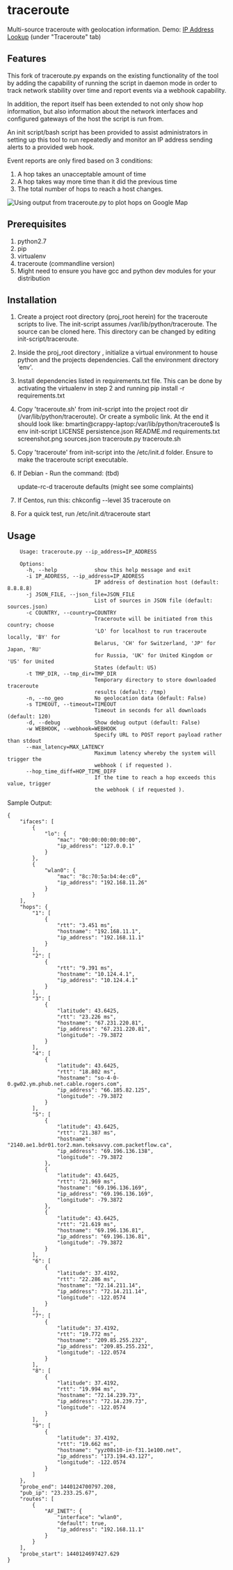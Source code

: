 # traceroute
Multi-source traceroute with geolocation information. Demo: [IP Address Lookup](https://dazzlepod.com/ip/) (under "Traceroute" tab)

## Features

This fork of traceroute.py expands on the existing functionality of the tool by adding the capability of 
running the script in daemon mode in order to track network stability over time and report events via a webhook capability. 

In addition, the report itself has been extended to not only show hop information, but also information about the network interfaces and configured
gateways of the host the script is run from. 

An init script/bash script has been provided to assist administrators in setting up this tool to run repeatedly and monitor an IP address sending alerts
to a provided web hook. 

Event reports are only fired based on 3 conditions:

1. A hop takes an unacceptable amount of time
2. A hop takes way more time than it did the previous time
3. The total number of hops to reach a host changes. 





![Using output from traceroute.py to plot hops on Google Map](https://raw.github.com/ayeowch/traceroute/master/screenshot.png)

## Prerequisites

1. python2.7
2. pip
3. virtualenv
4. traceroute (commandline version)
5. Might need to ensure you have gcc and python dev modules for your distribution

## Installation

1. Create a project root directory (proj_root herein) for the traceroute scripts to live. The init-script assumes /var/lib/python/traceroute. 
   The source can be cloned here.  This directory can be changed by editing init-script/traceroute.
2. Inside the proj_root directory , initialize a virtual environment to house python and the projects dependencies. Call the environment directory 'env'. 
3. Install dependencies listed in requirements.txt file. This can be done by activating the virtualenv in step 2 and running pip install -r requirements.txt
4. Copy 'traceroute.sh' from init-script into the project root dir (/var/lib/python/traceroute). Or create a symbolic link. At the end it should look like:
     bmartin@crappy-laptop:/var/lib/python/traceroute$ ls
     env  init-script  LICENSE  persistence.json  README.md  requirements.txt  screenshot.png  sources.json  traceroute.py  traceroute.sh

5. Copy 'traceroute' from init-script into the /etc/init.d folder. Ensure to make the traceroute script executable.
6. If Debian - Run the command: (tbd)

    update-rc-d traceroute defaults
    (might see some complaints)

7. If Centos, run this:
    chkconfig --level 35 traceroute on

8. For a quick test, run 
    /etc/init.d/traceroute start


## Usage


        Usage: traceroute.py --ip_address=IP_ADDRESS

        Options:
          -h, --help            show this help message and exit
          -i IP_ADDRESS, --ip_address=IP_ADDRESS
                                IP address of destination host (default: 8.8.8.8)
          -j JSON_FILE, --json_file=JSON_FILE
                                List of sources in JSON file (default: sources.json)
          -c COUNTRY, --country=COUNTRY
                                Traceroute will be initiated from this country; choose
                                'LO' for localhost to run traceroute locally, 'BY' for
                                Belarus, 'CH' for Switzerland, 'JP' for Japan, 'RU'
                                for Russia, 'UK' for United Kingdom or 'US' for United
                                States (default: US)
          -t TMP_DIR, --tmp_dir=TMP_DIR
                                Temporary directory to store downloaded traceroute
                                results (default: /tmp)
          -n, --no_geo          No geolocation data (default: False)
          -s TIMEOUT, --timeout=TIMEOUT
                                Timeout in seconds for all downloads (default: 120)
          -d, --debug           Show debug output (default: False)
          -w WEBHOOK, --webhook=WEBHOOK
                                Specify URL to POST report payload rather than stdout
          --max_latency=MAX_LATENCY
                                Maximum latency whereby the system will trigger the
                                webhook ( if requested ).
          --hop_time_diff=HOP_TIME_DIFF
                                If the time to reach a hop exceeds this value, trigger
                                the webhook ( if requested ).

Sample Output:

    {
        "ifaces": [
            {
                "lo": {
                    "mac": "00:00:00:00:00:00", 
                    "ip_address": "127.0.0.1"
                }
            }, 
            {
                "wlan0": {
                    "mac": "8c:70:5a:b4:4e:c0", 
                    "ip_address": "192.168.11.26"
                }
            }
        ], 
        "hops": {
            "1": [
                {
                    "rtt": "3.451 ms", 
                    "hostname": "192.168.11.1", 
                    "ip_address": "192.168.11.1"
                }
            ], 
            "2": [
                {
                    "rtt": "9.391 ms", 
                    "hostname": "10.124.4.1", 
                    "ip_address": "10.124.4.1"
                }
            ], 
            "3": [
                {
                    "latitude": 43.6425, 
                    "rtt": "23.226 ms", 
                    "hostname": "67.231.220.81", 
                    "ip_address": "67.231.220.81", 
                    "longitude": -79.3872
                }
            ], 
            "4": [
                {
                    "latitude": 43.6425, 
                    "rtt": "18.802 ms", 
                    "hostname": "so-4-0-0.gw02.ym.phub.net.cable.rogers.com", 
                    "ip_address": "66.185.82.125", 
                    "longitude": -79.3872
                }
            ], 
            "5": [
                {
                    "latitude": 43.6425, 
                    "rtt": "21.387 ms", 
                    "hostname": "2140.ae1.bdr01.tor2.man.teksavvy.com.packetflow.ca", 
                    "ip_address": "69.196.136.138", 
                    "longitude": -79.3872
                }, 
                {
                    "latitude": 43.6425, 
                    "rtt": "21.969 ms", 
                    "hostname": "69.196.136.169", 
                    "ip_address": "69.196.136.169", 
                    "longitude": -79.3872
                }, 
                {
                    "latitude": 43.6425, 
                    "rtt": "21.619 ms", 
                    "hostname": "69.196.136.81", 
                    "ip_address": "69.196.136.81", 
                    "longitude": -79.3872
                }
            ], 
            "6": [
                {
                    "latitude": 37.4192, 
                    "rtt": "22.286 ms", 
                    "hostname": "72.14.211.14", 
                    "ip_address": "72.14.211.14", 
                    "longitude": -122.0574
                }
            ], 
            "7": [
                {
                    "latitude": 37.4192, 
                    "rtt": "19.772 ms", 
                    "hostname": "209.85.255.232", 
                    "ip_address": "209.85.255.232", 
                    "longitude": -122.0574
                }
            ], 
            "8": [
                {
                    "latitude": 37.4192, 
                    "rtt": "19.994 ms", 
                    "hostname": "72.14.239.73", 
                    "ip_address": "72.14.239.73", 
                    "longitude": -122.0574
                }
            ], 
            "9": [
                {
                    "latitude": 37.4192, 
                    "rtt": "19.662 ms", 
                    "hostname": "yyz08s10-in-f31.1e100.net", 
                    "ip_address": "173.194.43.127", 
                    "longitude": -122.0574
                }
            ]
        }, 
        "probe_end": 1440124700797.208, 
        "pub_ip": "23.233.25.67", 
        "routes": [
            {
                "AF_INET": {
                    "interface": "wlan0", 
                    "default": true, 
                    "ip_address": "192.168.11.1"
                }
            }
        ], 
        "probe_start": 1440124697427.629
    }

       

